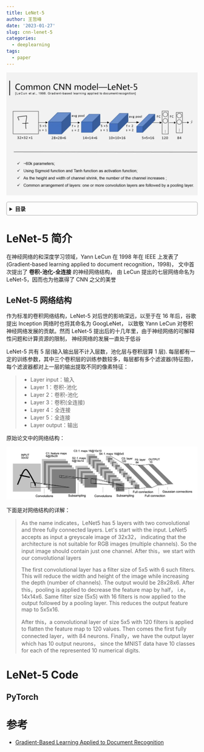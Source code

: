 ```yaml
---
title: LeNet-5
author: 王哲峰
date: '2023-01-27'
slug: cnn-lenet-5
categories:
  - deeplearning
tags:
  - paper
---
```


![img](images/lenet-5-slide.png)

<style>
details {
    border: 1px solid #aaa;
    border-radius: 4px;
    padding: .5em .5em 0;
}
summary {
    font-weight: bold;
    margin: -.5em -.5em 0;
    padding: .5em;
}
details[open] {
    padding: .5em;
}
details[open] summary {
    border-bottom: 1px solid #aaa;
    margin-bottom: .5em;
}
</style>

<details><summary>目录</summary><p>

- [LeNet-5 简介](#lenet-5-简介)
  - [LeNet-5 网络结构](#lenet-5-网络结构)
- [LeNet-5 Code](#lenet-5-code)
  - [PyTorch](#pytorch)
- [参考](#参考)
</p></details><p></p>

# LeNet-5 简介

在神经网络的和深度学习领域，Yann LeCun 在 1998 年在 IEEE 上发表了 (Gradient-based learning applied to document recognition，1998)，
文中首次提出了 **卷积-池化-全连接** 的神经网络结构，
由 LeCun 提出的七层网络命名为 LeNet-5，因而也为他赢得了 CNN 之父的美誉

## LeNet-5 网络结构

作为标准的卷积网络结构，LeNet-5 对后世的影响深远，以至于在 16 年后，谷歌提出 Inception 网络时也将其命名为 GoogLeNet，
以致敬 Yann LeCun 对卷积神经网络发展的贡献。然而 LeNet-5 提出后的十几年里，由于神经网络的可解释性问题和计算资源的限制，
神经网络的发展一直处于低谷

LeNet-5 共有 5 层(输入输出层不计入层数，池化层与卷积层算 1 层). 
每层都有一定的训练参数，其中三个卷积层的训练参数较多，每层都有多个滤波器(特征图)，
每个滤波器都对上一层的输出提取不同的像素特征：

> * Layer input：输入
> * Layer 1：卷积-池化
> * Layer 2：卷积-池化
> * Layer 3：卷积(全连接)
> * Layer 4：全连接
> * Layer 5：全连接
> * Layer output：输出

原始论文中的网络结构：

![img](images/lenet-5.png)

下面是对网络结构的详解：

> As the name indicates，LeNet5 has 5 layers with two convolutional and three fully connected layers. 
> Let's start with the input. LeNet5 accepts as input a greyscale image of 32x32，
> indicating that the architecture is not suitable for RGB images (multiple channels). 
> So the input image should contain just one channel. After this，we start with our convolutional layers
> 
> The first convolutional layer has a filter size of  5x5 with 6 such filters. 
> This will reduce the width and height of the image while increasing the depth (number of channels). 
> The output would be 28x28x6. After this，pooling is applied to decrease the feature map by half，
> i.e，14x14x6. Same filter size (5x5) with 16 filters is now applied to the output followed by a pooling layer. 
> This reduces the output feature map to 5x5x16.
> 
> After this，a convolutional layer of size 5x5 with 120 filters is applied to flatten the feature map to 120 values. 
> Then comes the first fully connected layer，with 84 neurons. 
> Finally，we have the output layer which has 10 output neurons，
> since the MNIST data have 10 classes for each of the represented 10 numerical digits.

# LeNet-5 Code

## PyTorch



# 参考

* [Gradient-Based Learning Applied to Document Recognition](http://yann.lecun.com/exdb/publis/pdf/lecun-01a.pdf)

